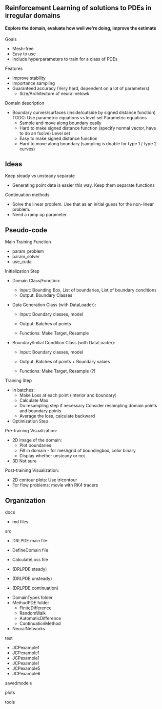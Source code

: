 ## Reinforcement Learning of solutions to PDEs in irregular domains

#### Explore the domain, evaluate how well we're doing, improve the estimate

Goals
- Mesh-free
- Easy to use
- Include hyperparameters to train for a class of PDEs

Features
- Improve stability
- Importance sampling
- Guaranteed accuracy (Very hard, dependent on a lot of parameters)
    + Size/Architecture of neural netowk

Domain description
- Boundary curves/surfaces (inside/outside by signed distance function) 
  TODO: Use parametric equations vs level set
  Parametric equations
  + Sample and move along boundary easily
  - Hard to make signed distance function (specify normal vector, have to do an fsolve)
  Level set
  + Easy to make signed distance function
  - Hard to move along boundary (sampling is doable for type 1 / type 2 curves)



## Ideas

Keep steady vs unsteady separate
  + Generating point data is easier this way. Keep them separate functions

Continuation methods
  + Solve the linear problem. Use that as an initial guess for the non-linear problem.
  + Need a ramp up parameter

## Pseudo-code

Main Training Function
- param_problem
- param_solver
- use_cuda

Initialization Step
- Domain Class/Function:
  + Input: Bounding Box, List of boundaries, List of boundary conditions
  + Output: Boundary Classes

- Data Generation Class (with DataLoader):
  + Input: Boundary classes, model
  + Output: Batches of points

  + Functions: Make Target, Resample 

- Boundary/Initial Condition Class (with DataLoader):
  + Input: Boundary classes, model
  + Output: Batches of points + Boundary values

  + Functions: Make Target, Resample (?)

Training Step
- In batches:
  + Make Loss at each point (interior and boundary)
  + Calculate Max
  + Do resampling step if necessary
    Consider resampling domain points and boundary points
  + Average the loss, calculate backward
- Optimization Step

Pre-training Visualization:
- 2D Image of the domain: 
  + Plot boundaries
  + Fill in domain - for meshgrid of boundingbox, color binary
  + Display whether unsteady or not
- 3D Not sure

Post-training Visualization:
- 2D contour plots: Use tricontour
- For flow problems: movie with RK4 tracers


## Organization
docs
- md files

src
- DRLPDE main file
- DefineDomain file
- CalculateLoss file

- (DRLPDE steady)
- (DRLPDE unsteady)
- (DRLPDE continuation)

+ DomainTypes folder
+ MethodPDE folder
  - FiniteDifference
  - RandomWalk
  - AutomaticDifference
  - ContinuationMethod
+ NeuralNetworks

test
- JCPexample1
- JCPexample1
- JCPexample1
- JCPexample1
- JCPexample5
- JCPexample6

savedmodels

plots

tools
